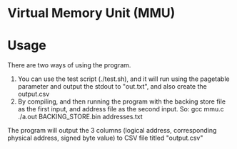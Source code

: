 # Virtual Memory Unit (MMU)

# Usage
There are two ways of using the program.

1. You can use the test script (./test.sh), and it will run using the pagetable parameter and output the stdout to "out.txt", and also create the output.csv
2. By compiling, and then running the program with the backing store file as the first input, and address file as the second input. So:
	gcc mmu.c
	./a.out BACKING_STORE.bin addresses.txt

The program will output the 3 columns (logical address, corresponding physical address, signed byte value) to CSV file titled "output.csv"

